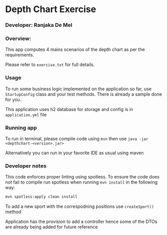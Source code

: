 # Depth Chart Exercise

### Developer: Ranjaka De Mel

### Overview:
This app computes 4 mains scenarios of the depth chart as per the requirements.

Please refer to `exercise.txt` for full details.

### Usage 

To run some business logic implemented on the application so far, use `StartupConfig` class and your test methods. 
There is already a sample done for you..

This application uses h2 database for storage and config is in `application.yml` file

### Running app
To run in terminal, please compile code using `mvn`
then use `java -jar <depthchart-<version>.jar>`

Alternatively you can run in your favorite IDE as usual using maven

### Developer notes 
This code enforces proper linting using spotless. To ensure the code does not fail to compile run spotless when 
running `mvn install` in the following way:
```bash
mvn spotless:apply clean install
```

To add a new sport with the correspodning positions use `createSport()` method

Application has the provision to add a controller hence some of the DTOs are already being added for future reference
